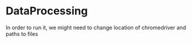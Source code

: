 # DataProcessing
In order to run it, we might need to change location of chromedriver and paths to files
